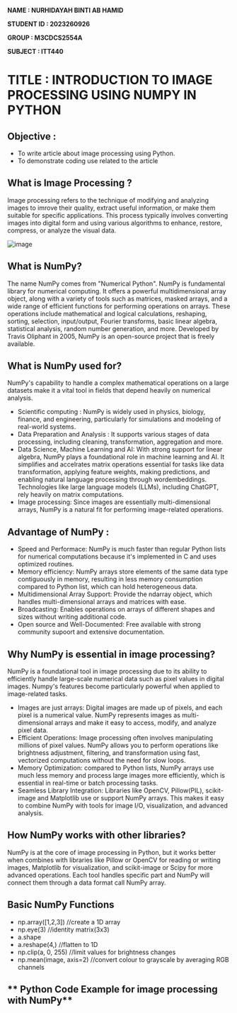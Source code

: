 **NAME : NURHIDAYAH BINTI AB HAMID**

**STUDENT ID : 2023260926**

**GROUP : M3CDCS2554A**

**SUBJECT : ITT440**

**TITLE : INTRODUCTION TO IMAGE PROCESSING USING NUMPY IN PYTHON**    
===

**Objective** :
--

- To write article about image processing using Python.
- To demonstrate coding use related to the article

**What is Image Processing ?**
---

Image processing refers to the technique of modifying and analyzing images to imrove their quality, extract useful information, or make them suitable for specific applications. This process typically involves converting images into digital form and using various algorithms to enhance, restore, compress, or analyze the visual data.

![image](https://github.com/user-attachments/assets/c3dc6655-0ad5-4517-9c9a-999f6ad2a043)

**What is NumPy?**
---

The name NumPy comes from "Numerical Python". NumPy is fundamental library for numerical computing. It offers a powerful multidimensional array object, along with a variety of tools such as matrices, masked arrays, and a wide range of efficient functions for performing operations on arrays. These operations include mathematical and logical calculations, reshaping, sorting, selection, input/output, Fourier transforms, basic linear algebra, statistical analysis, random number generation, and more. Developed by Travis Oliphant in 2005, NumPy is an open-source project that is freely available.

**What is NumPy used for?**
---

NumPy's capability to handle a complex mathematical operations on a large datasets make it a vital tool in fields that depend heavily on numerical analysis.

* Scientific computing : NumPy is widely used in physics, biology, finance, and engineering, particularly for simulations and modeling of real-world systems.
* Data Preparation and Analysis : It supports various stages of data processing, including cleaning, transformation, aggregation and more.
* Data Science, Machine Learning and AI: With strong support for linear algebra, NumPy plays a foundational role in machine learning and AI. It simplifies and accelrates matrix operations essential for tasks like data transformation, applying feature weights, making predictions, and enabling natural language processing through wordembeddings. Technologies like large language models (LLMs), including ChatGPT, rely heavily on matrix computations.
* Image processing: Since images are essentially multi-dimensional arrays, NumPy is a natural fit for performing image-related operations.

**Advantage of NumPy :**
---

* Speed and Performace: NumPy is much faster than regular Python lists for numerical computations because it's implemented in  C and uses optimized routines. 
* Memory efficiency: NumPy arrays store elements of the same data type contiguously in memory, resulting in less memory consumption compared to Python list, which can hold heterogeneous data.
* Multidimensional Array Support: Provide the ndarray object, which handles multi-dimensional arrays and matrices with ease.
* Broadcasting: Enables operations on arrays of different shapes and sizes without writing additional code.
* Open source and Well-Documented: Free available with strong community supoort and extensive documentation.

**Why NumPy is essential in image processing?**
---

NumPy is a foundational tool in image processing due to its ability to efficiently handle large-scale numerical data such as pixel values in digital images. Numpy's features become particularly powerful when applied to image-related tasks.
* Images are just arrays: Digital images are made up of pixels, and each pixel is a numerical value. NumPy represents images as multi-dimensional arrays and make it easy to access, modify, and analyze pixel data.
* Efficient Operations: Image processing often involves manipulating millions of pixel values. NumPy allows you to perform operations like brightness adjustment, filtering, and transformation using fast, vectorized computations without the need for slow loops.
* Memory Optimization: compared to Python lists, NumPy arrays use much less memory and process large images more efficiently, which is essential in real-time or batch processing tasks.
* Seamless Library Integration: Libraries like OpenCV, Pillow(PIL), scikit-image and Matplotlib use or support NumPy arrays. This makes it easy to combine NumPy with tools for image I/O, visualization, and advanced analysis. 

**How NumPy works with other libraries?**
---
NumPy is at the core of image processing in Python, but it works better when combines with libraries like Pillow or OpenCV for reading or writing images, Matplotlib for visualization, and scikit-image or Scipy for more advanced operations. Each tool handles specific part and NumPy will connect them through a data format call NumPy array.

**Basic NumPy Functions**
---
* np.array([1,2,3])   //create a 1D array
* np.eye(3)   //identity matrix(3x3)
* a.shape
* a.reshape(4,)   //flatten to 1D
* np.clip(a, 0, 255)   //limit values for brightness changes
* np.mean(image, axis=2)   //convert colour to grayscale by averaging RGB channels

** Python Code Example for image processing with NumPy**
---
